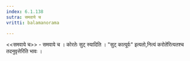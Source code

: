```yaml
---
index: 6.1.138
sutra: समवाये च
vritti: balamanorama

---
```

<<समवाये च>> - समवाये च । कोरतेः सुट् स्यादिति । "सुट् कात्पूर्वः" इत्यतो,नित्यं करोते॑रित्यतश्च तदनुवृत्तेरिति भावः । 